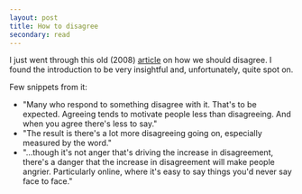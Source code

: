 ```yaml
---
layout: post
title: How to disagree
secondary: read
---
```


I just went through this old (2008) [article](http://www.paulgraham.com/disagree.html) on how we should disagree. 
I found the introduction to be very insightful and, unfortunately, quite spot on.

Few snippets from it:

* "Many who respond to something disagree with it. That's to be expected. Agreeing tends to motivate people less than disagreeing. And when you agree there's less to say."
* "The result is there's a lot more disagreeing going on, especially measured by the word."
* "...though it's not anger that's driving the increase in disagreement, there's a danger that the increase in disagreement will make people angrier. Particularly online, where it's easy to say things you'd never say face to face."
